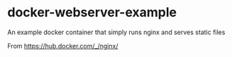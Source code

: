 # docker-webserver-example

An example docker container that simply runs nginx and serves static files

From https://hub.docker.com/_/nginx/
